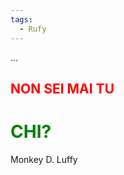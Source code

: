 ```yaml
---
tags:
  - Rufy
---
```


...
## <font color="red">NON SEI MAI TU</font></li>
# <font color="green">CHI?</font></li> 
Monkey D. Luffy
